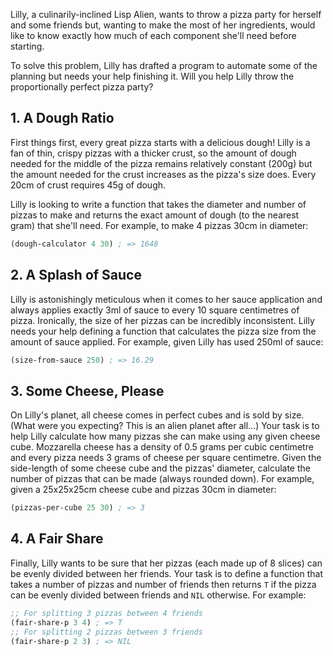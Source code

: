 Lilly, a culinarily-inclined Lisp Alien, wants to throw a pizza party for
herself and some friends but, wanting to make the most of her ingredients, would
like to know exactly how much of each component she'll need before starting.

To solve this problem, Lilly has drafted a program to automate some of the
planning but needs your help finishing it. Will you help Lilly throw the
proportionally perfect pizza party?

## 1. A Dough Ratio
First things first, every great pizza starts with a delicious dough! Lilly is a
fan of thin, crispy pizzas with a thicker crust, so the amount of dough needed
for the middle of the pizza remains relatively constant (200g) but the amount
needed for the crust increases as the pizza's size does. Every 20cm of crust
requires 45g of dough.

Lilly is looking to write a function that takes the diameter and number of
pizzas to make and returns the exact amount of dough (to the nearest gram) that
she'll need. For example, to make 4 pizzas 30cm in diameter:

```lisp
(dough-calculator 4 30) ; => 1648
```

## 2. A Splash of Sauce
Lilly is astonishingly meticulous when it comes to her sauce application and
always applies exactly 3ml of sauce to every 10 square centimetres of
pizza. Ironically, the size of her pizzas can be incredibly inconsistent. Lilly
needs your help defining a function that calculates the pizza size from the
amount of sauce applied. For example, given Lilly has used 250ml of sauce:

```lisp
(size-from-sauce 250) ; => 16.29
```

## 3. Some Cheese, Please
On Lilly's planet, all cheese comes in perfect cubes and is sold by size. (What
were you expecting? This is an alien planet after all...) Your task is to help
Lilly calculate how many pizzas she can make using any given cheese
cube. Mozzarella cheese has a density of 0.5 grams per cubic centimetre and
every pizza needs 3 grams of cheese per square centimetre. Given the side-length
of some cheese cube and the pizzas' diameter, calculate the number of pizzas
that can be made (always rounded down). For example, given a 25x25x25cm cheese
cube and pizzas 30cm in diameter:

```lisp
(pizzas-per-cube 25 30) ; => 3
```

## 4. A Fair Share
Finally, Lilly wants to be sure that her pizzas (each made up of 8 slices) can
be evenly divided between her friends. Your task is to define a function
that takes a number of pizzas and number of friends then returns `T` if the
pizza can be evenly divided between friends and `NIL` otherwise. For example:

```lisp
;; For splitting 3 pizzas between 4 friends
(fair-share-p 3 4) ; => T
;; For splitting 2 pizzas between 3 friends
(fair-share-p 2 3) ; => NIL
```
